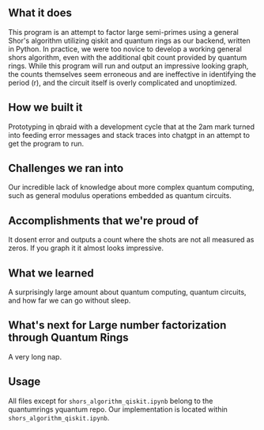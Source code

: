 ## What it does
  This program is an attempt to factor large semi-primes using a general Shor's algorithm utilizing qiskit and quantum rings as 
our backend, written in Python. In practice, we were too novice to develop a working general shors algorithm, even with the additional 
qbit count provided by quantum rings. While this program will run and output an impressive looking graph, the counts themselves seem erroneous 
and are ineffective in identifying the period (r), and the circuit itself is overly complicated and unoptimized. 
## How we built it
  Prototyping in qbraid with a development cycle that at the 2am mark turned into feeding error messages and stack traces into chatgpt in an attempt to get the program to run.
## Challenges we ran into
  Our incredible lack of knowledge about more complex quantum computing, such as general modulus operations embedded as quantum circuits.
## Accomplishments that we're proud of
  It dosent error and outputs a count where the shots are not all measured as zeros. If you graph it it almost looks impressive.
## What we learned
  A surprisingly large amount about quantum computing, quantum circuits, and how far we can go without sleep.
## What's next for Large number factorization through Quantum Rings
  A very long nap.

## Usage
All files except for ```shors_algorithm_qiskit.ipynb``` belong to the quantumrings yquantum repo. Our implementation is located within ```shors_algorithm_qiskit.ipynb```.
